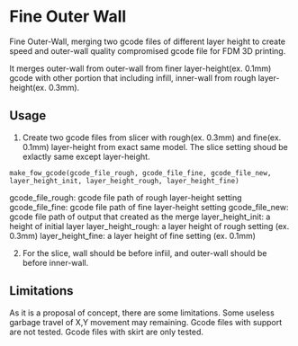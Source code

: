 # Fine Outer Wall
Fine Outer-Wall, merging two gcode files of different layer height to create speed and outer-wall quality compromised gcode file for FDM 3D printing.

It merges outer-wall from outer-wall from finer layer-height(ex. 0.1mm) gcode with other portion that including infill, inner-wall from rough layer-height(ex. 0.3mm).

## Usage
1. Create two gcode files from slicer with rough(ex. 0.3mm) and fine(ex. 0.1mm) layer-height from exact same model. The slice setting shoud be exlactly same except layer-height.

`make_fow_gcode(gcode_file_rough, gcode_file_fine, gcode_file_new, layer_height_init, layer_height_rough, layer_height_fine)`

gcode_file_rough: gcode file path of rough layer-height setting
gcode_file_fine: gcode file path of fine layer-height setting
gcode_file_new: gcode file path of output that created as the merge
layer_height_init: a height of initial layer
layer_height_rough: a layer height of rough setting (ex. 0.3mm)
layer_height_fine: a layer height of fine setting (ex. 0.1mm)

2. For the slice, wall should be before infiil, and outer-wall should be before inner-wall.

## Limitations
As it is a proposal of concept, there are some limitations.
Some useless garbage travel of X,Y movement may remaining.
Gcode files with support are not tested.
Gcode files with skirt are only tested.
